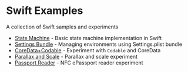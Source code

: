 # Swift Examples
A collection of Swift samples and experiments
* [State Machine](https://github.com/blueantcorp/SwiftExamples/tree/master/StateMachine) - Basic state machine implementation in Swift
* [Settings Bundle](https://github.com/blueantcorp/SwiftExamples/tree/master/SettingsBundle/) - Managing environments using Settings.plist bundle
* [CoreData+Codable](https://github.com/blueantcorp/SwiftExamples/tree/master/CoreDataCodable/) - Experiment with `Codable` and CoreData
* [Parallax and Scale](https://github.com/blueantcorp/SwiftExamples/tree/master/ParallaxAndScale) - Parallax and scale experiment
*  [Passport Reader](https://github.com/blueantcorp/SwiftExamples/tree/master/PassportReader) - NFC ePassport reader experiment
